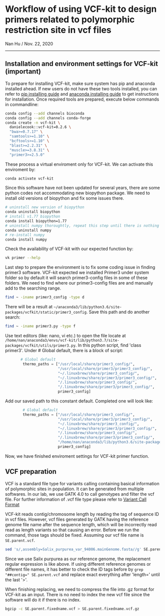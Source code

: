 # Workflow of using VCF-kit to design primers related to polymorphic restriction site in vcf files
Nan Hu / 
Nov. 22, 2020

---

## Installation and environment settings for VCF-kit (important)
To prepare for installing VCF-kit, make sure system has pip and anaconda installed ahead. 
If new users do not have these two tools installed, you can refer to [pip installing guide](https://pip.pypa.io/en/stable/installing/) 
and [anaconda installing guide](https://docs.anaconda.com/anaconda/install/linux/) to get instructions for installation. Once required tools are prepared, 
execute below commands in commandline:
```bash
conda config --add channels bioconda
conda config --add channels conda-forge
conda create -n vcf-kit \
  danielecook::vcf-kit=0.2.6 \
  "bwa>=0.7.17" \
  "samtools>=1.10" \
  "bcftools>=1.10" \
  "blast>=2.2.31" \
  "muscle>=3.8.31" \
  "primer3>=2.5.0"
```
These process a virtual enviroment only for VCF-kit. We can activate this enviroment by:
```bash
conda activate vcf-kit
```
Since this software have not been updated for several years, there are some python codes not accommodating new biopython package. 
We need to install old versions of biopython and fix some issues there.
```bash
# uninstall new version of biopython
conda uninstall biopython
# install v1.77 biopython
conda install biopython=1.77
# uninstall numpy thoroughtly, repeat this step until there is nothing to uninstall
conda uninstall numpy
# re-install numpy
conda install numpy
```
Check the availability of VCF-kit with our expected function by:
```bash
vk primer --help
```
Last step to prepare the environment is to fix some coding issue in finding primer3 software. 
VCF-kit expected we installed Primer3 under system folder so by default it will search primer3-config files in some of these folders.
We need to find where our primer3-config files are and manually add to the searching range.
```bash
find ~ -iname primer3_config -type d
```
There will be a result at ```~/anaconda3/lib/python3.6/site-packages/vcfkit/static/primer3_config```. Save this path and do another search:
```bash
find ~ -iname primer3.py -type f
```
Use text editors (like: nano, vi etc.) to open the file locate at ```/home/nan/anaconda3/envs/vcf-kit/lib/python3.7/site-packages/vcfkit/utils/primer3.py```.
In this python script, find 'class primer3'. Under \# Global default, there is a block of script:
```python
       # Global default
        thermo_paths = ["/usr/local/share/primer3_config/",
                        "/usr/local/share/primer3/primer3_config/",
                        "~/.linuxbrew/share/primer3_config/",
                        "~/.linuxbrew/share/primer3/primer3_config/",
                        "/.linuxbrew/share/primer3_config/",
                        "/.linuxbrew/share/primer3/primer3_config/",
                        primer3_config]
```
Add our saved path to this constant default. Completed one will look like:
```python
        # Global default
        thermo_paths = ["/usr/local/share/primer3_config/",
                        "/usr/local/share/primer3/primer3_config/",
                        "~/.linuxbrew/share/primer3_config/",
                        "~/.linuxbrew/share/primer3/primer3_config/",
                        "/.linuxbrew/share/primer3_config/",
                        "/.linuxbrew/share/primer3/primer3_config/",
                        "/home/nan/anaconda3/lib/python3.6/site-packages/vcfkit/static/primer3_config",
                        primer3_config]
```
Now, we have finished enviroment settings for VCF-kit primer function.

## VCF preparation
VCF is a standard file type for variants calling containing basical information of polymorphic sites in population.
It can be generated from multiple softwares. In our lab, we use GATK 4.0 to call genotypes and filter the vcf file.
For further information of .vcf file type please refer to [Variant Call Format](https://gatk.broadinstitute.org/hc/en-us/articles/360035531692-VCF-Variant-Call-Format)

VCF-kit reads contig/chromosome length by reading the tag of sequence ID in vcf files. However, vcf files generated by GATK having the reference genome file name after
the sequence length, which will be incorrectly read read as length variants so that causing an error. Before we run the command, those tags should be fixed.
Assuming our vcf file name is ```SE.parent.vcf```.
```bash
sed 's/,assembly=Salix_purpurea_var_94006.mainGenome.fasta//g' SE.parent.vcf > SE.parent.fixedname.vcf
```
Since we use Salix purpurea as our reference genome, the replacement regular expression is like above. 
If using different reference genomes or different file names, it has better to check the ID tags before by ```grep "##contig=" SE.parent.vcf``` and replace exact everything after 'length=<Number>' until the last '>'.

When finishing replacing, we need to compress the file into .gz format for VCF-kit as an input. There is no need to index the new vcf file since the software will do it if there is no index.
```bash
bgzip -c SE.parent.fixedname.vcf > SE.parent.fixedname.vcf.gz
```

##







